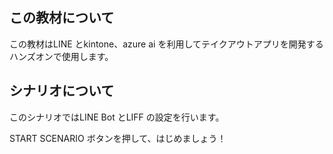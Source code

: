 ## この教材について

この教材はLINE とkintone、azure ai を利用してテイクアウトアプリを開発するハンズオンで使用します。

## シナリオについて

このシナリオではLINE Bot とLIFF の設定を行います。

START SCENARIO ボタンを押して、はじめましょう！